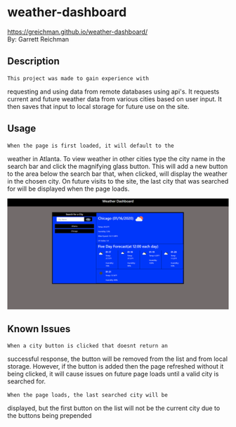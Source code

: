 # weather-dashboard
https://greichman.github.io/weather-dashboard/
<br />
By: Garrett Reichman

## Description
    This project was made to gain experience with
requesting and using data from remote databases using api's. It requests current and future weather data from various cities based on user input. It then saves that input to local storage for future use on the site.

## Usage
    When the page is first loaded, it will default to the   
weather in Atlanta. To view weather in other cities type the city name in the search bar and click the magnifying glass button. This will add a new button to the area below the search bar that, when clicked, will display the weather in the chosen city. On future visits to the site, the last city that was searched for will be displayed when the page loads.

![Screenshot](assets/pictures/screenshot.png)

## Known Issues
    When a city button is clicked that doesnt return an   
successful response, the button will be removed from the list and from local storage. However, if the button is added then the page refreshed without it being clicked, it will cause issues on future page loads until a valid city is searched for.

    When the page loads, the last searched city will be  
displayed, but the first button on the list will not be the current city due to the buttons being prepended